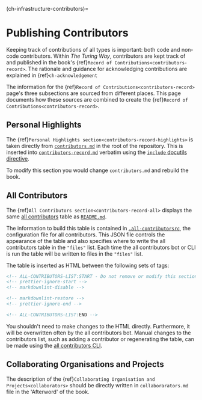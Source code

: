 (ch-infrastructure-contributors)=
# Publishing Contributors

Keeping track of contributions of all types is important: both code and non-code contributors.
Within _The Turing Way_, contributors are kept track of and published in the book's {ref}`Record of Contributions<contributors-record>`.
The rationale and guidance for acknowledging contributions are explained in {ref}`ch-acknowledgement`

The information for the {ref}`Record of Contributions<contributors-record>` page's three subsections are sourced from different places.
This page documents how these sources are combined to create the {ref}`Record of Contributions<contributors-record>`.

## Personal Highlights

The {ref}`Personal Highlights section<contributors-record-highlights>` is taken directly from [`contributors.md`](https://github.com/the-turing-way/the-turing-way/blob/main/contributors.md) in the root of the repository.
This is inserted into [`contributors-record.md`](https://github.com/the-turing-way/the-turing-way/blob/main/book/website/afterword/contributors-record.md) verbatim using the [`include` docutils directive](https://docutils.sourceforge.io/docs/ref/rst/directives.html#including-an-external-document-fragment).

To modify this section you would change `contributors.md` and rebuild the book.

## All Contributors

The {ref}`All Contributors section<contributors-record-all>` displays the same [all contributors](https://allcontributors.org/docs/en/overview) table as [`README.md`](https://github.com/the-turing-way/the-turing-way/blob/main/README.md).

The information to build this table is contained in [`.all-contributorsrc`](https://github.com/the-turing-way/the-turing-way/blob/main/.all-contributorsrc), the configuration file for all contributors.
This JSON file controls the appearance of the table and also specifies where to write the all contributors table in the `"files"` list.
Each time the all contributors bot or CLI is run the table will be written to files in the `"files"` list.

The table is inserted as HTML between the following sets of tags:

```Markdown
<!-- ALL-CONTRIBUTORS-LIST:START - Do not remove or modify this section -->
<!-- prettier-ignore-start -->
<!-- markdownlint-disable -->
```

```Markdown
<!-- markdownlint-restore -->
<!-- prettier-ignore-end -->

<!-- ALL-CONTRIBUTORS-LIST:END -->
```

You shouldn't need to make changes to the HTML directly.
Furthermore, it will be overwritten often by the all contributors bot.
Manual changes to the contributors list, such as adding a contributor or regenerating the table, can be made using the [all contributors CLI](https://allcontributors.org/docs/en/cli/usage).

## Collaborating Organisations and Projects

The description of the {ref}`Collaborating Organisation and Projects<collaborators>` should be directly written in `collaborarators.md` file in the 'Afterword' of the book.
